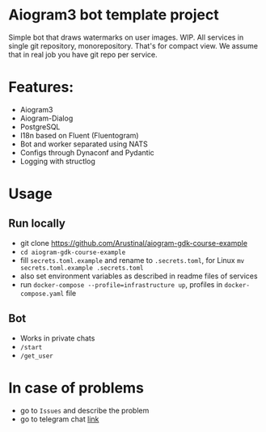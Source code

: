 # Aiogram3 bot template project

Simple bot that draws watermarks on user images. WIP.
All services in single git repository, monorepository. That's for compact view. We assume that in real job you have git repo per service. 

# Features:
- Aiogram3
- Aiogram-Dialog
- PostgreSQL
- I18n based on Fluent (Fluentogram)
- Bot and worker separated using NATS
- Configs through Dynaconf and Pydantic
- Logging with structlog

# Usage

## Run locally
- git clone https://github.com/Arustinal/aiogram-gdk-course-example
- `cd aiogram-gdk-course-example`
- fill `secrets.toml.example` and rename to `.secrets.toml`, for Linux `mv secrets.toml.example .secrets.toml`
- also set environment variables as described in readme files of services
- run `docker-compose --profile=infrastructure up`, profiles in `docker-compose.yaml` file

## Bot
- Works in private chats
- `/start`
- `/get_user`

# In case of problems
- go to `Issues` and describe the problem
- go to telegram chat [link](https://t.me/aiogram_stepik_course)
